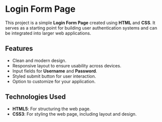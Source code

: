 # Login Form Page

This project is a simple **Login Form Page** created using **HTML** and **CSS**. It serves as a starting point for building user authentication systems and can be integrated into larger web applications.

## Features

- Clean and modern design.
- Responsive layout to ensure usability across devices.
- Input fields for **Username** and **Password**.
- Styled submit button for user interaction.
- Option to customize for your application.

## Technologies Used

- **HTML5**: For structuring the web page.
- **CSS3**: For styling the web page, including layout and design.
